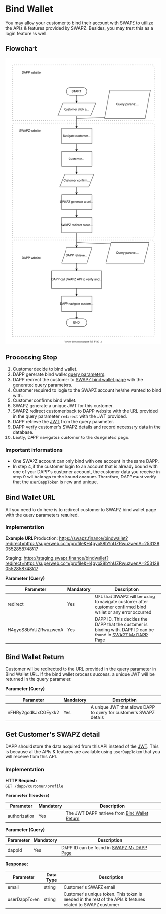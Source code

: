 # Bind Wallet

You may allow your customer to bind their account with SWAPZ to utilize the APIs & features provided by SWAPZ. Besides, you may treat this as a login feature as well.

## Flowchart
<img src="./assets/bindWalletFlowchart.svg" alt="bind wallet flow chart">

## Processing Step
1. Customer decide to bind wallet.
2. DAPP generate bind wallet [query parameters](#implementation).
3. DAPP redirect the customer to [SWAPZ bind wallet page](#implementation) with the generated query parameters.
4. Customer required to login to the SWAPZ account he/she wanted to bind with.
5. Customer confirms bind wallet.
6. SWAPZ generate a unique JWT for this customer.
7. SWAPZ redirect customer back to DAPP website with the URL provided in the query parameter `redirect` with the JWT provided.
8. DAPP retrieve the [JWT](#bind-wallet-return) from the query parameter.
9. DAPP [verify](#get-customers-swapz-detail) customer's SWAPZ details and record necessary data in the database.
10. Lastly, DAPP navigates customer to the designated page.


### Important informations
- One SWAPZ account can only bind with one account in the same DAPP.
- In step 4, if the customer login to an account that is already bound with one of your DAPP's customer account, the customer data you receive in step 9 will belongs to the bound account. Therefore, DAPP must verify that the [`userDappToken`](#get-customers-swapz-detail) is new and unique.


## Bind Wallet URL
All you need to do here is to redirect customer to SWAPZ bind wallet page with the query parameters required.

### Implementation

**Example URL**
Production: https://swapz.finance/bindwallet?redirect=https://superweb.com/profile&H4gyoS8bYnUZRwuzwenA=2531280552858748517 

Staging: https://staging.swapz.finance/bindwallet?redirect=https://superweb.com/profile&H4gyoS8bYnUZRwuzwenA=2531280552858748517

**Parameter (Query)**

|Parameter|Mandatory|Description|
|--- |--- |--- |
|redirect|Yes|URL that SWAPZ will be using to navigate customer after customer confirmed bind wallet or any error occurred|
|H4gyoS8bYnUZRwuzwenA|Yes|DAPP ID. This decides the DAPP that the customer is binding with. DAPP ID can be found in [SWAPZ My DAPP Page](https://swapz.finance/app/mydapp)|

## Bind Wallet Return
Customer will be redirected to the URL provided in the query parameter in [Bind Wallet URL](#implementation). If the bind wallet process success, a unique JWT will be returned in the query parameter.

**Parameter (Query)**

|Parameter|Mandatory|Description|
|--- |---|--- |
|nFHRy2gcdlkJxCGEykk2|Yes|A unique JWT that allows DAPP to query for customer's SWAPZ details|


## Get Customer's SWAPZ detail
DAPP should store the data acquired from this API instead of the [JWT](#bind-wallet-return). This is because all the APIs & features are available using `userDappToken` that you will receive from this API.

### Implementation

**HTTP Request:**  
`GET /dapp/customer/profile`


**Parameter (Headers)**

|Parameter|Mandatory|Description|
|--- |---|--- |
|authorization|Yes|The JWT DAPP retrieve from [Bind Wallet Return](#bind-wallet-return)|

**Parameter (Query)**

|Parameter|Mandatory|Description|
|--- |---|--- |
|dappId|Yes|DAPP ID can be found in [SWAPZ My DAPP Page](https://swapz.finance/app/mydapp)|

**Response:**  

|Parameter|Data Type|Description|
|--- |---|--- |
|email|string|Customer's SWAPZ email|
|userDappToken|string|Customer's unique token. This token is needed in the rest of the APIs & features related to SWAPZ customer|
